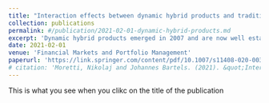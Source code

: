```yaml
---
title: "Interaction effects between dynamic hybrid products and traditional deferred annuities in the German life insurance market"
collection: publications
permalink: #/publication/2021-02-01-dynamic-hybrid-products.md
excerpt: 'Dynamic hybrid products emerged in 2007 and are now well established in the German life insurance market. In this article, we study interaction effects between dynamic hybrid products and traditional deferred annuity contracts, that are sold by the same insurance company. The key question we investigate is whether the presence of dynamic hybrid products has a negative effect on the payout of traditional insurance products. We do so by using data drawn from a Monte Carlo simulation that is based on a model presented in this article. These data reveal that dynamic hybrid products reduce the payment to policyholders of traditional deferred annuities via the channel of surplus participation.'
date: 2021-02-01
venue: 'Financial Markets and Portfolio Management'
paperurl: 'https://link.springer.com/content/pdf/10.1007/s11408-020-00367-z.pdf'
# citation: 'Moretti, Nikolaj and Johannes Bartels. (2021). &quot;Interaction effects between dynamic hybrid products and traditional deferred annuities in the German life insurance market.&quot; <i>Financial Markets and Portfolio Management</i>. 35, 193–224.'
---
```

This is what you see when you clikc on the title of the publication
